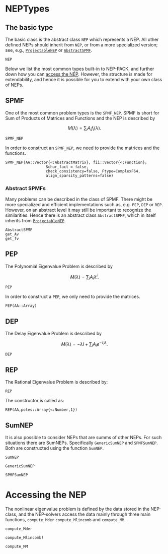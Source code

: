 # NEPTypes

## The basic type
The basic class is the abstract class `NEP` which represents
a NEP. All other defined NEPs should inherit from `NEP`, or from a more
specialized version; see, e.g., [`ProjectableNEP`](transformations.md#NonlinearEigenproblems.NEPTypes.ProjectableNEP) or [`AbstractSPMF`](types.md#NonlinearEigenproblems.NEPTypes.AbstractSPMF).

```@docs
NEP
```


Below we list the most common types built-in to NEP-PACK, and further down how you can [access the NEP](types.md#accessNEP).
However, the structure is made for extendability, and hence it is possible for you to extend with your own class of NEPs.

## SPMF
One of the most common problem types is the `SPMF_NEP`.
SPMF is short for Sum of Products of Matrices and Functions and the NEP is described by
```math
M(λ) = \sum_{i} A_i f_i(λ).
```

```@docs
SPMF_NEP
```

In order to construct an `SPMF_NEP`, we need to provide
the matrices and the functions.

```@docs
SPMF_NEP(AA::Vector{<:AbstractMatrix}, fii::Vector{<:Function};
                  Schur_fact = false,
                  check_consistency=false, Ftype=ComplexF64,
                  align_sparsity_patterns=false)
```

### Abstract SPMFs
Many problems can be described in the class of SPMF.
There might be more specialized and efficient implementations such as, e.g. `PEP`, `DEP` or `REP`.
However, on an abstract level it may still be important to recognize the similarities.
Hence there is an abstract class `AbstractSPMF`, which in itself inherits from [`ProjectableNEP`](transformations.md#NonlinearEigenproblems.NEPTypes.ProjectableNEP).
```@docs
AbstractSPMF
get_Av
get_fv
```


## PEP
The Polynomial Eigenvalue Problem is described by
```math
M(λ) = \sum_{i} A_i λ^i.
```

```@docs
PEP
```

In order to construct a `PEP`, we only need to provide
the matrices.

```@docs
PEP(AA::Array)
```


## DEP
The Delay Eigenvalue Problem is described by
```math
M(λ) = -λI + \sum_{i} A_i e^{-τ_i λ}.
```

```@docs
DEP
```

## REP
The Rational Eigenvalue Problem is described by:

```@docs
REP
```
The constructor is called as:

```@docs
REP(AA,poles::Array{<:Number,1})
```


## SumNEP
It is also possible to consider NEPs that are summs of other NEPs. For such situations
there are SumNEPs. Specifically `GenericSumNEP` and `SPMFSumNEP`. Both are constructed using
the function `SumNEP`.

```@docs
SumNEP
```
```@docs
GenericSumNEP
```
```@docs
SPMFSumNEP
```


# Accessing the NEP

The nonlinear eigenvalue problem is defined by the data
stored in the NEP-class, and the NEP-solvers access
the data mainly through three main functions, `compute_Mder`
`compute_Mlincomb` and `compute_MM`.

```@docs
compute_Mder
```

```@docs
compute_Mlincomb!
```

```@docs
compute_MM
```

